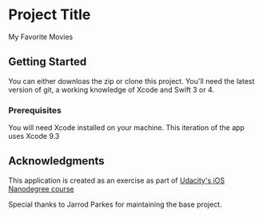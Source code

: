 # Project Title

My Favorite Movies

## Getting Started

You can either downloas the zip or clone this project. You'll need the latest version of
git, a working knowledge of Xcode and Swift 3 or 4.

### Prerequisites

You will need Xcode installed on your machine. This iteration of the app uses Xcode 9.3

## Acknowledgments

This application is created as an exercise as part of [Udacity's iOS Nanodegree course](https://www.udacity.com/course/ios-developer-nanodegree--nd003)

Special thanks to Jarrod Parkes for maintaining the base project. 